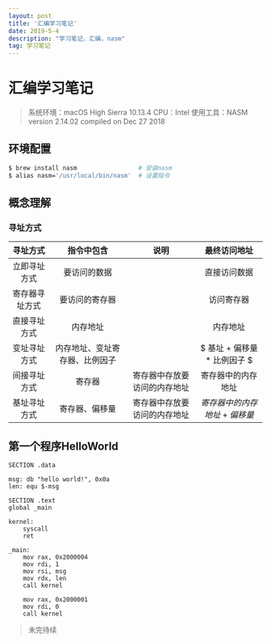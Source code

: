 ```yaml
---
layout: post
title: '汇编学习笔记'
date: 2019-5-4 
description: "学习笔记，汇编，nasm"
tag: 学习笔记
--- 
```


# 汇编学习笔记

> 系统环境：macOS High Sierra 10.13.4
> CPU：Intel
> 使用工具：NASM version 2.14.02 compiled on Dec 27 2018

## 环境配置

```bash
$ brew install nasm					# 安装nasm
$ alias nasm='/usr/local/bin/nasm'	# 设置指令
```

## 概念理解

### 寻址方式

寻址方式     |     指令中包含       |    说明    | 最终访问地址
:----------:|:------------------:|:---------:|:---------:
立即寻址方式  | 要访问的数据         |           | 直接访问数据
寄存器寻址方式| 要访问的寄存器        |           | 访问寄存器
直接寻址方式 |  内存地址            |           | 内存地址
变址寻址方式 |内存地址、变址寄存器、比例因子|       |$ 基址 + 偏移量 * 比例因子 $
间接寻址方式 |  寄存器             |寄存器中存放要访问的内存地址|寄存器中的内存地址
基址寻址方式 | 寄存器、偏移量 |寄存器中存放要访问的内存地址|$寄存器中的内存地址+偏移量$

## 第一个程序HelloWorld

```x86asm
SECTION .data

msg: db "hello world!", 0x0a
len: equ $-msg

SECTION .text
global _main

kernel:
	syscall
	ret

_main:
	mov rax, 0x2000004
	mov rdi, 1
	mov rsi, msg
	mov rdx, len
	call kernel

	mov rax, 0x2000001
	mov rdi, 0
	call kernel
```

> 未完待续
